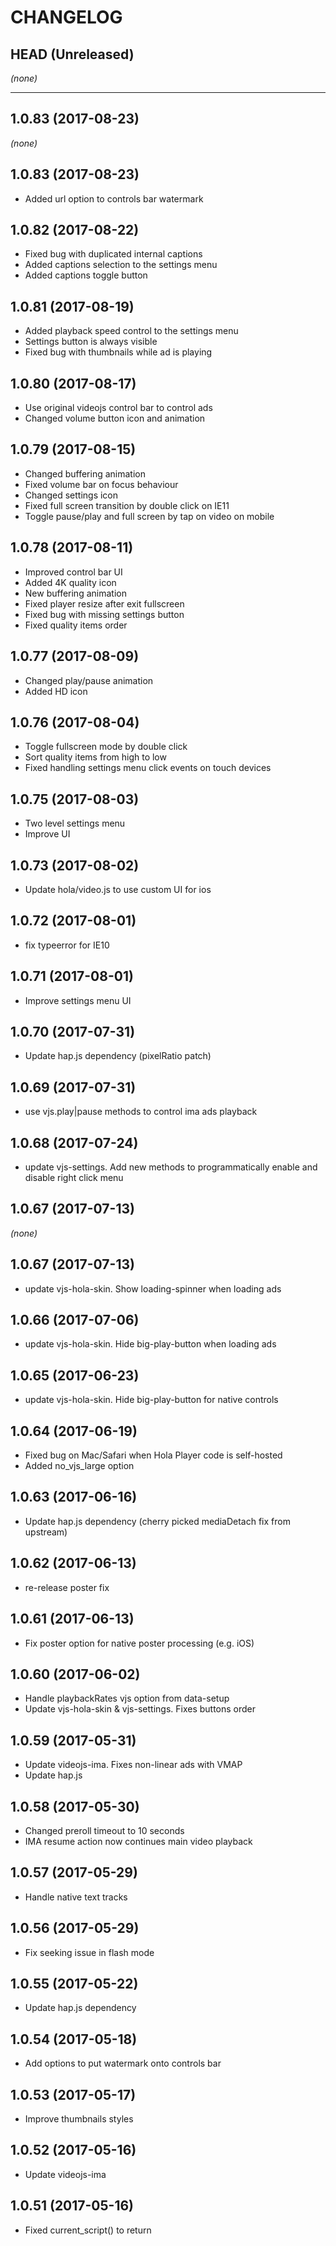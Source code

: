 CHANGELOG
=========

## HEAD (Unreleased)
_(none)_

--------------------

## 1.0.83 (2017-08-23)
_(none)_

## 1.0.83 (2017-08-23)
* Added url option to controls bar watermark

## 1.0.82 (2017-08-22)
* Fixed bug with duplicated internal captions
* Added captions selection to the settings menu
* Added captions toggle button

## 1.0.81 (2017-08-19)
* Added playback speed control to the settings menu
* Settings button is always visible
* Fixed bug with thumbnails while ad is playing

## 1.0.80 (2017-08-17)
* Use original videojs control bar to control ads
* Changed volume button icon and animation

## 1.0.79 (2017-08-15)
* Changed buffering animation
* Fixed volume bar on focus behaviour
* Changed settings icon
* Fixed full screen transition by double click on IE11
* Toggle pause/play and full screen by tap on video on mobile

## 1.0.78 (2017-08-11)
* Improved control bar UI
* Added 4K quality icon
* New buffering animation
* Fixed player resize after exit fullscreen
* Fixed bug with missing settings button
* Fixed quality items order

## 1.0.77 (2017-08-09)
* Changed play/pause animation
* Added HD icon

## 1.0.76 (2017-08-04)
* Toggle fullscreen mode by double click
* Sort quality items from high to low
* Fixed handling settings menu click events on touch devices

## 1.0.75 (2017-08-03)
* Two level settings menu
* Improve UI

## 1.0.73 (2017-08-02)
* Update hola/video.js to use custom UI for ios

## 1.0.72 (2017-08-01)
* fix typeerror for IE10

## 1.0.71 (2017-08-01)
* Improve settings menu UI

## 1.0.70 (2017-07-31)
* Update hap.js dependency (pixelRatio patch)

## 1.0.69 (2017-07-31)
* use vjs.play|pause methods to control ima ads playback

## 1.0.68 (2017-07-24)
* update vjs-settings. Add new methods to programmatically enable and disable
  right click menu

## 1.0.67 (2017-07-13)
_(none)_

## 1.0.67 (2017-07-13)
* update vjs-hola-skin. Show loading-spinner when loading ads

## 1.0.66 (2017-07-06)
* update vjs-hola-skin. Hide big-play-button when loading ads

## 1.0.65 (2017-06-23)
* update vjs-hola-skin. Hide big-play-button for native controls

## 1.0.64 (2017-06-19)
* Fixed bug on Mac/Safari when Hola Player code is self-hosted
* Added no_vjs_large option

## 1.0.63 (2017-06-16)
* Update hap.js dependency (cherry picked mediaDetach
  fix from upstream)

## 1.0.62 (2017-06-13)
* re-release poster fix

## 1.0.61 (2017-06-13)
* Fix poster option for native poster processing (e.g. iOS)

## 1.0.60 (2017-06-02)
* Handle playbackRates vjs option from data-setup
* Update vjs-hola-skin & vjs-settings. Fixes buttons order

## 1.0.59 (2017-05-31)
* Update videojs-ima. Fixes non-linear ads with VMAP
* Update hap.js

## 1.0.58 (2017-05-30)
* Changed preroll timeout to 10 seconds
* IMA resume action now continues main video playback

## 1.0.57 (2017-05-29)
* Handle native text tracks

## 1.0.56 (2017-05-29)
* Fix seeking issue in flash mode

## 1.0.55 (2017-05-22)
* Update hap.js dependency

## 1.0.54 (2017-05-18)
* Add options to put watermark onto controls bar

## 1.0.53 (2017-05-17)
* Improve thumbnails styles

## 1.0.52 (2017-05-16)
* Update videojs-ima

## 1.0.51 (2017-05-16)
* Fixed current_script() to return <script> which loaded hola_player, not <script> which invokes it

## 1.0.50 (2017-05-15)
* Added it.json into zdot_stub

## 1.0.49 (2017-05-15)
* Added workaround for google ima bug on old android

## 1.0.48 (2017-05-12)
* Update hap.js (on the fly manifest and playlist replacement)

## 1.0.47 (2017-05-11)
* Updated hap.js and videojs-contrib-media-sources dependencies

## 1.0.46 (2017-05-10)
* Update hap.js (preloading of level playlists)

## 1.0.45 (2017-05-09)
* Added detection for being loaded from player2.h-cdn.com

## 1.0.44 (2017-05-09)
* Updated hap.js
* hola_player.js and videojs.swf are now used from player2.h-cdn.com instead of jsdelivr

## 1.0.43 (2017-05-08)
* Updated hap.js

## 1.0.42 (2017-05-08)
* Updated hap.js
* Removed arrow functions from the require wrapper
* Made hola_vjs replaceable in hola_player.dash.js, too

## 1.0.41 (2017-05-04)
* Updated hap.js

## 1.0.39 (2017-05-04)
* Made the imported version of hola_vjs replaceable

## 1.0.37 (2017-05-03)
* Updated hap.js and videojs-settings dependencies. Fixed TypeError on old browsers

## 1.0.36 (2017-05-02)
* Updated hap.js dependency. Fixes hls source handler registration

## 1.0.35 (2017-05-02)
* Added videojs-watermark plugin

## 1.0.33 (2017-04-28)
* Load ima sdk script automatically
* Fixed ad controls on touch devices

## 1.0.32 (2017-04-27)
* Update videojs-settings dependency. Fixes manual quality selection after changing video source

## 1.0.31 (2017-04-26)
* Updated hap.js dependency. Fixed extra logging for hls and hls provider initialization if loaded as a part of loader.js

## 1.0.30 (2017-04-25)
* Updated hap.js dependency. Added extra logging for hls

## 1.0.29 (2017-04-24)
* Do not start loading hls video before play if preload=='none'

## 1.0.28 (2017-04-21)
* improved seeking UI on mobile devices

## 1.0.27 (2017-04-20)
* fix UI bug in fullscreen portrait mode

## 1.0.26 (2017-04-19)
* fixed popup menu link item padding
* fixed display of non-linear ads
* fixed error when localStorage access is denied

## 1.0.25 (2017-04-18)
* fixed ads initialization on iOS

## 1.0.24 (2017-04-15)
* update videojs-hola-skin dependency. Fixes CC button.
* depend on dashjs from npm
* update hap.js dependency
* fixed ads initialization on Android

## 1.0.23 (2017-04-12)
* fixed ads handling on Android

## 1.0.22 (2017-04-11)
* fixed handling multiple sources

## 1.0.21 (2017-04-10)
* update videojs-hola-skin dependency. Fixes UI bugs on Firefox and IE
* update videojs-settings dependency. Fixes popup menu bugs on touch devices

## 1.0.20 (2017-04-07)
* update videojs-thumbnails dependency. Add support for WebVTT thumbnails

## 1.0.19 (2017-04-03)
* update hap.js dependency. Improved HLS playlist fetching when
hola_adaptive is enabled

## 1.0.18 (2017-03-31)
* update videojs-thumbnails. Fixes thumbnails reinitialization

## 1.0.16 (2017-03-30)
* fixed duplicated quality level labels
* show current quality label

## 1.0.15 (2017-03-22)
* update videojs-thumbnails dependency. Add support for auto-generated thumbnails

## 1.0.14 (2017-03-19)
* added option to change swf urls for self hosting

## 1.0.12 (2017-03-13)
* update videojs-contrib-media-sources dependency. Fixes TypeError: AdtsStream is not a constructor

## 1.0.11 (2017-03-13)
* update videojs-settings dependency. fixes IE11 issue with CustomEvent

## 1.0.10 (2017-03-13)
* improve styles for live video, add show_time_for_live option
* add support for server-inserted ads by id3 metadata
